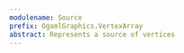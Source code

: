 ```yaml
---
modulename: Source
prefix: OgamlGraphics.VertexArray
abstract: Represents a source of vertices
---
```



